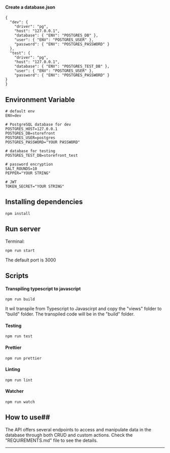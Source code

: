 #### Create a database.json ####
```
{
  "dev": {
    "driver": "pg",
    "host": "127.0.0.1",
    "database": { "ENV": "POSTGRES_DB" },
    "user": { "ENV": "POSTGRES_USER" },
    "password": { "ENV": "POSTGRES_PASSWORD" }
  },
  "test": {
    "driver": "pg",
    "host": "127.0.0.1",
    "database": { "ENV": "POSTGRES_TEST_DB" },
    "user": { "ENV": "POSTGRES_USER" },
    "password": { "ENV": "POSTGRES_PASSWORD" }
}
}
```
## Environment Variable ##

```
# default env
ENV=dev

# PostgreSQL database for dev
POSTGRES_HOST=127.0.0.1
POSTGRES_DB=storefront
POSTGRES_USER=postgres
POSTGRES_PASSWORD="YOUR PASSWORD"

# database for testing
POSTGRES_TEST_DB=storefront_test

# password encryption
SALT_ROUNDS=10
PEPPER="YOUR STRING"

# JWT
TOKEN_SECRET="YOUR STRING"

```
## Installing dependencies ##

```
npm install
```

## Run server ##

Terminal:

```
npm run start
```

The default port is 3000

## Scripts ##


#### Transpiling typescript to javascript ####

```
npm run build
```

It wil transpile from Typescript to Javascirpt and copy the "views" folder to "build" folder. The transpiled code will be in the "build" folder.

#### Testing ####

```
npm run test
```

#### Prettier ####

```
npm run prettier
```

#### Linting ####

```
npm run lint
```
#### Watcher ####

```
npm run watch
```
## How to use##

The API offers several endpoints to access and manipulate data in the database through both CRUD and custom actions. Check the "REQUIREMENTS.md" file to see the details.

---
